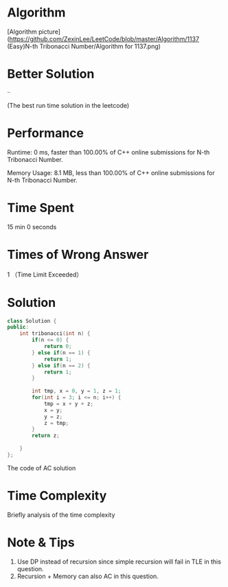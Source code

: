 # Algorithm

[Algorithm picture](https://github.com/ZexinLee/LeetCode/blob/master/Algorithm/1137 (Easy)N-th Tribonacci Number/Algorithm for 1137.png)

# Better Solution

```c++
~
```

(The best run time solution in the leetcode)

# Performance

Runtime: 0 ms, faster than 100.00% of C++ online submissions for N-th Tribonacci Number.

Memory Usage: 8.1 MB, less than 100.00% of C++ online submissions for N-th Tribonacci Number.

# Time Spent

15 min 0 seconds

# Times of Wrong Answer

1 （Time Limit Exceeded）

# Solution

```c++
class Solution {
public:
    int tribonacci(int n) {
        if(n <= 0) {
            return 0;
        } else if(n == 1) {
            return 1;
        } else if(n == 2) {
            return 1;
        }
        
        int tmp, x = 0, y = 1, z = 1;
        for(int i = 3; i <= n; i++) {
            tmp = x + y + z;
            x = y;
            y = z;
            z = tmp;
        }
        return z;
        
    }
};
```

The code of AC solution

# Time Complexity

Briefly analysis of the time complexity

# Note & Tips

1. Use DP instead of recursion since simple recursion will fail in TLE in this question.
2. Recursion + Memory can also AC in this question.